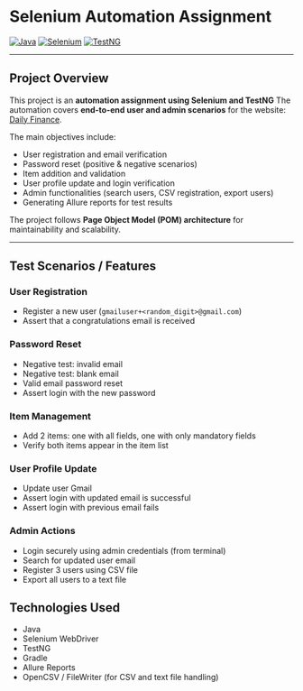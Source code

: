 # Selenium Automation Assignment

[![Java](https://img.shields.io/badge/Java-17-orange)](https://www.java.com/) 
[![Selenium](https://img.shields.io/badge/Selenium-4.12.1-blue)](https://www.selenium.dev/)
[![TestNG](https://img.shields.io/badge/TestNG-7.7.1-green)](https://testng.org/)

---

## Project Overview
This project is an **automation assignment using Selenium and TestNG** 
The automation covers **end-to-end user and admin scenarios** for the website: [Daily Finance](https://dailyfinance.roadtocareer.net/).

The main objectives include:
- User registration and email verification
- Password reset (positive & negative scenarios)
- Item addition and validation
- User profile update and login verification
- Admin functionalities (search users, CSV registration, export users)
- Generating Allure reports for test results

The project follows **Page Object Model (POM) architecture** for maintainability and scalability.

---

## Test Scenarios / Features

### User Registration
- Register a new user (`gmailuser+<random_digit>@gmail.com`)
- Assert that a congratulations email is received

### Password Reset
- Negative test: invalid email
- Negative test: blank email
- Valid email password reset
- Assert login with the new password

### Item Management
- Add 2 items: one with all fields, one with only mandatory fields
- Verify both items appear in the item list

### User Profile Update
- Update user Gmail
- Assert login with updated email is successful
- Assert login with previous email fails

### Admin Actions
- Login securely using admin credentials (from terminal)
- Search for updated user email
- Register 3 users using CSV file
- Export all users to a text file

## Technologies Used
- Java
- Selenium WebDriver
- TestNG
- Gradle
- Allure Reports
- OpenCSV / FileWriter (for CSV and text file handling)





